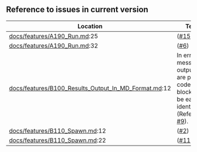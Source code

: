 Reference to issues in current version
--------------------------------------

Location | Text
---------|-----
[docs/features/A190_Run.md](../docs/features/A190_Run.md):25|([#15](https://github.com/LionelDraghi/bbt/issues/15))
[docs/features/A190_Run.md](../docs/features/A190_Run.md):32|([#6](https://github.com/LionelDraghi/bbt/issues/6))
[docs/features/B100_Results_Output_In_MD_Format.md](../docs/features/B100_Results_Output_In_MD_Format.md):12|In error messages, outputs are put in code blocks to be easily identified (Refer to [#9](https://github.com/LionelDraghi/bbt/issues/9)).
[docs/features/B110_Spawn.md](../docs/features/B110_Spawn.md):12|([#2](https://github.com/LionelDraghi/bbt/issues/2#issue-2406271975))
[docs/features/B110_Spawn.md](../docs/features/B110_Spawn.md):22|([#11](https://github.com/LionelDraghi/bbt/issues/11))
